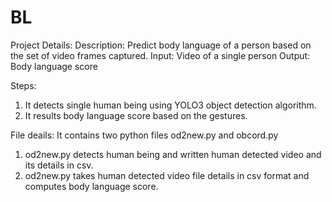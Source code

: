 # BL

Project Details:
Description: Predict body language of a person based on the set of video frames captured.
Input: Video of a single person
Output: Body language score


Steps:
1. It detects single human being using YOLO3 object detection algorithm.
2. It results body language score based on the gestures.


File deails:
It contains two python files od2new.py and obcord.py
1. od2new.py detects human being and written human detected video and its details in csv.
2. od2new.py takes human detected video file details in csv format and computes body language score.
